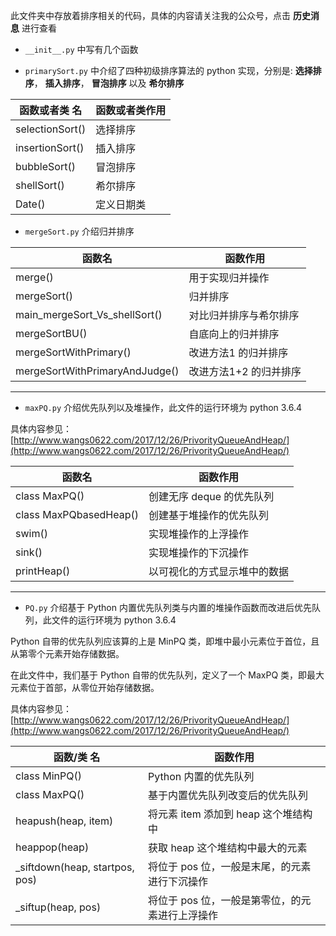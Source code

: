 此文件夹中存放着排序相关的代码，具体的内容请关注我的公众号，点击 **历史消息** 进行查看

- `__init__.py` 中写有几个函数

- `primarySort.py` 中介绍了四种初级排序算法的 python 实现，分别是: **选择排序**， **插入排序**， **冒泡排序** 以及 **希尔排序**

| 函数或者类 名 | 函数或者类作用 |
|-------| --------|
| selectionSort() | 选择排序 |
| insertionSort() | 插入排序 |
| bubbleSort() | 冒泡排序 |
| shellSort() | 希尔排序 |
| Date() | 定义日期类 |

- `mergeSort.py` 介绍归并排序

| 函数名 | 函数作用 |
|-------| --------|
| merge() | 用于实现归并操作 |
| mergeSort() | 归并排序 |
| main_mergeSort_Vs_shellSort() | 对比归并排序与希尔排序|
| mergeSortBU() | 自底向上的归并排序 |
| mergeSortWithPrimary() | 改进方法1 的归并排序 |
| mergeSortWithPrimaryAndJudge() | 改进方法1+2 的归并排序 |

------

- `maxPQ.py` 介绍优先队列以及堆操作，此文件的运行环境为 python 3.6.4

具体内容参见： [http://www.wangs0622.com/2017/12/26/PrivorityQueueAndHeap/](http://www.wangs0622.com/2017/12/26/PrivorityQueueAndHeap/)

| 函数名 | 函数作用 |
|-------| --------|
| class MaxPQ() | 创建无序 deque 的优先队列 |
| class MaxPQbasedHeap() | 创建基于堆操作的优先队列 |
| swim() | 实现堆操作的上浮操作 |
| sink() | 实现堆操作的下沉操作 |
| printHeap() | 以可视化的方式显示堆中的数据 |

------

- `PQ.py` 介绍基于 Python 内置优先队列类与内置的堆操作函数而改进后优先队列，此文件的运行环境为 python 3.6.4

Python 自带的优先队列应该算的上是 MinPQ 类，即堆中最小元素位于首位，且从第零个元素开始存储数据。

在此文件中，我们基于 Python 自带的优先队列，定义了一个 MaxPQ 类，即最大元素位于首部，从零位开始存储数据。

具体内容参见： [http://www.wangs0622.com/2017/12/26/PrivorityQueueAndHeap/](http://www.wangs0622.com/2017/12/26/PrivorityQueueAndHeap/)

| 函数/类 名 | 函数作用 |
|-------| --------|
| class MinPQ() | Python 内置的优先队列 |
| class MaxPQ() | 基于内置优先队列改变后的优先队列 |
| heapush(heap, item) | 将元素 item 添加到 heap 这个堆结构中 |
| heappop(heap) | 获取 heap 这个堆结构中最大的元素 |
| _siftdown(heap, startpos, pos) | 将位于 pos 位，一般是末尾，的元素进行下沉操作 |
| _siftup(heap, pos) | 将位于 pos 位，一般是第零位，的元素进行上浮操作 |


